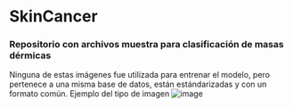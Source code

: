 # SkinCancer
### Repositorio con archivos muestra para clasificación de masas dérmicas
Ninguna de estas imágenes fue utilizada para entrenar el modelo, pero pertenece a una misma base de datos, están estándarizadas y con un formato común.
Ejemplo del tipo de imagen
![image](https://user-images.githubusercontent.com/71842752/172182301-970d9983-3dd2-4b22-808c-2fed0da6a68a.png)

